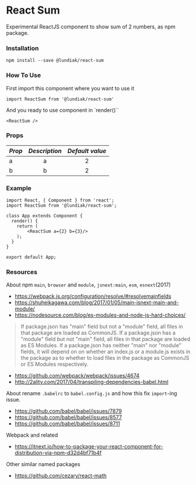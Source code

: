 # React Sum

Experimental ReactJS component to show sum of 2 numbers, as npm package.

### Installation

`npm install --save @lundiak/react-sum`

### How To Use

First import this component where you want to use it

`import ReactSum from '@lundiak/react-sum'`

And you ready to use component in `render()``

`<ReactSum />`

### Props

| _Prop_ |     _Description_     | _Default value_ |
| ------ | :-------------------: | :-------------: |
| a  | a |      2       |
| b  | b |      2       |

### Example

```
import React, { Component } from 'react';
import ReactSum from '@lundiak/react-sum';

class App extends Component {
  render() {
    return (
        <ReactSum a={2} b={3}/>
    );
  }
}

export default App;
```

### Resources

About npm `main`, `browser` and `module`, `jsnext:main`, `esm`, `esnext`(2017)
- https://webpack.js.org/configuration/resolve/#resolvemainfields
- https://shuheikagawa.com/blog/2017/01/05/main-jsnext-main-and-module/
- https://nodesource.com/blog/es-modules-and-node-js-hard-choices/

>If package.json has "main" field but not a "module" field, all files in that package are loaded as CommonJS.
If a package.json has a "module" field but not "main" field, all files in that package are loaded as ES Modules.
If a package.json has neither "main" nor "module" fields, it will depend on on whether an index.js or a module.js exists in the package as to whether to load files in the package as CommonJS or ES Modules respectively.

- https://github.com/webpack/webpack/issues/4674
- http://2ality.com/2017/04/transpiling-dependencies-babel.html

About rename `.babelrc` to `babel.config.js` and how this fix `import`-ing issue.
- https://github.com/babel/babel/issues/7879
- https://github.com/babel/babel/issues/8577
- https://github.com/babel/babel/issues/8711


Webpack and related
- https://itnext.io/how-to-package-your-react-component-for-distribution-via-npm-d32d4bf71b4f

Other similar named packages
- https://github.com/cezary/react-math